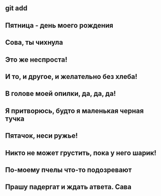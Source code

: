 ## git add
## Пятница - день моего рождения
## Сова, ты чихнула
## Это же неспроста!
## И то, и другое, и желательно без хлеба! 
## В голове моей опилки, да, да, да! 
## Я притворюсь, будто я маленькая черная тучка
## Пятачок, неси ружье! 
## Никто не может грустить, пока у него шарик! 
## По-моему пчелы что-то подозревают
## Прашу падергат и ждать атвета. Сава 
